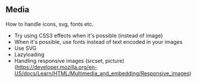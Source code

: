 ## Media
How to handle icons, svg, fonts etc.

* Try using CSS3 effects when it's possible (instead of image)
* When it's possible, use fonts instead of text encoded in your images
* Use SVG
* Lazyloading
* Handling responsive images (srcset, picture) (https://developer.mozilla.org/en-US/docs/Learn/HTML/Multimedia_and_embedding/Responsive_images)
